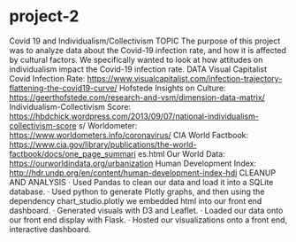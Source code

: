 # project-2

Covid 19 and Individualism/Collectivism
TOPIC
The purpose of this project was to analyze data about the Covid-19 infection rate, and how it is affected by cultural factors. We specifically wanted to look at how attitudes on individualism impact the Covid-19 infection rate.
DATA
Visual Capitalist Covid Infection Rate:
https://www.visualcapitalist.com/infection-trajectory-flattening-the-covid19-curve/
Hofstede Insights on Culture:
https://geerthofstede.com/research-and-vsm/dimension-data-matrix/
Individualism-Collectivism Score:
https://hbdchick.wordpress.com/2013/09/07/national-individualism-collectivism-score
s/
Worldometer:
https://www.worldometers.info/coronavirus/
CIA World Factbook:
https://www.cia.gov/library/publications/the-world-factbook/docs/one_page_summari
es.html
Our World Data:
https://ourworldindata.org/urbanization
Human Development Index:
http://hdr.undp.org/en/content/human-development-index-hdi
CLEANUP AND ANALYSIS
·     Used Pandas to clean our data and load it into a SQLite database.
·     Used python to generate Plotly graphs, and then using the dependency chart_studio.plotly we embedded html into our front end dashboard.
·     Generated visuals with D3 and Leaflet.
·     Loaded our data onto our front end display with Flask.
·     Hosted our visualizations onto a front end, interactive dashboard.